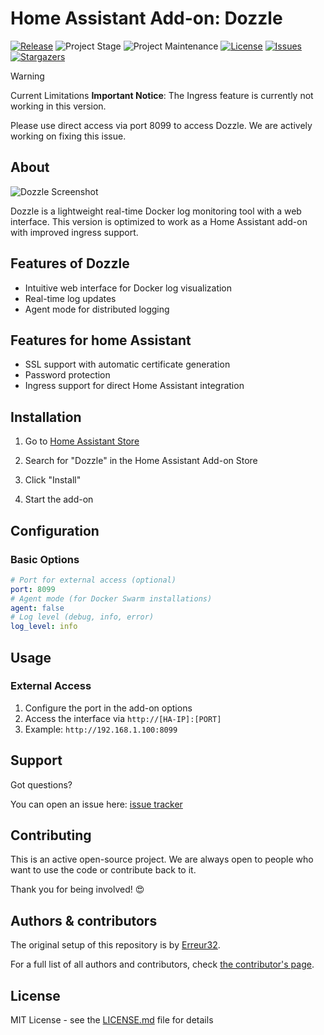 # Home Assistant Add-on: Dozzle

[![Release][release-shield]][release]
![Project Stage][project-stage-shield]
![Project Maintenance][maintenance-shield]
[![License][license-shield]][license]
[![Issues][issues-shield]][issue]
[![Stargazers][stars-shield]][stars]

> [!WARNING]
> Current Limitations 
> **Important Notice**: The Ingress feature is currently not working in this version. 
>
> Please use direct access via port 8099 to access Dozzle. We are actively working on fixing this issue.
>
>

## About

![Dozzle Screenshot](https://github.com/user-attachments/assets/b184931c-03d4-4e8a-b716-a9b17055892d)

Dozzle is a lightweight real-time Docker log monitoring tool with a web interface. This version is optimized to work as a Home Assistant add-on with improved ingress support.

## Features of Dozzle

- Intuitive web interface for Docker log visualization
- Real-time log updates
- Agent mode for distributed logging

## Features for home Assistant 
- SSL support with automatic certificate generation
- Password protection
- Ingress support for direct Home Assistant integration

## Installation

1. Go to [Home Assistant Store](https://my.home-assistant.io/redirect/supervisor_store/)

2. Search for "Dozzle" in the Home Assistant Add-on Store

3. Click "Install"

4. Start the add-on

## Configuration

### Basic Options

```yaml
# Port for external access (optional)
port: 8099
# Agent mode (for Docker Swarm installations)
agent: false
# Log level (debug, info, error)
log_level: info

```

## Usage

### External Access

1. Configure the port in the add-on options
2. Access the interface via `http://[HA-IP]:[PORT]`
3. Example: `http://192.168.1.100:8099`

## Support

Got questions?

You can open an issue here: [issue tracker][issue]

## Contributing

This is an active open-source project. We are always open to people who want to use
the code or contribute back to it.

Thank you for being involved! :heart_eyes:

## Authors & contributors

The original setup of this repository is by [Erreur32][erreur32].

For a full list of all authors and contributors,
check [the contributor's page][contributors].

## License

MIT License - see the [LICENSE.md][license] file for details

[contributors]: https://github.com/Erreur32/homeassistant-dozzle-addon/graphs/contributors
[erreur32]: https://github.com/Erreur32
[issue]: https://github.com/Erreur32/homeassistant-dozzle-addon/issues
[license]: https://github.com/Erreur32/homeassistant-dozzle-addon/blob/main/LICENSE.md
[maintenance-shield]: https://img.shields.io/maintenance/yes/2024.svg
[project-stage-shield]: https://img.shields.io/badge/project%20stage-stable-green.svg
[release-shield]: https://img.shields.io/badge/version-v0.1.50-blue.svg
[release]: https://github.com/Erreur32/homeassistant-dozzle-addon/releases/tag/v0.1.50
[license-shield]: https://img.shields.io/badge/license-MIT-blue.svg
[issues-shield]: https://img.shields.io/github/issues/Erreur32/homeassistant-dozzle-addon.svg
[stars-shield]: https://img.shields.io/github/stars/Erreur32/homeassistant-dozzle-addon.svg
[stars]: https://github.com/Erreur32/homeassistant-dozzle-addon/stargazers
